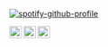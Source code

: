 [![spotify-github-profile](https://spotify-github-profile.vercel.app/api/view?uid=35c39pa44rs6p0gxw3kn2jb0t&cover_image=true&theme=natemoo-re)](https://spotify-github-profile.vercel.app/api/view?uid=35c39pa44rs6p0gxw3kn2jb0t&redirect=true)

[<img align="left" alt="codeSTACKr | Twitter" width="22px" src="https://cdn.jsdelivr.net/npm/simple-icons@v3/icons/twitter.svg" />][twitter]
[<img align="left" alt="codeSTACKr | LinkedIn" width="22px" src="https://cdn.jsdelivr.net/npm/simple-icons@v3/icons/linkedin.svg" />][linkedin]
[<img align="left" alt="codeSTACKr | Instagram" width="22px" src="https://cdn.jsdelivr.net/npm/simple-icons@v3/icons/instagram.svg" />][reddit]

[twitter]: https://twitter.com/adikul358
[linkedin]: https://linkedin.com/in/adikul358
[reddit]: https://reddit.com/u/adikul358
